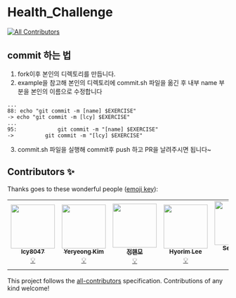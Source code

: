 # Health_Challenge
<!-- ALL-CONTRIBUTORS-BADGE:START - Do not remove or modify this section -->
[![All Contributors](https://img.shields.io/badge/all_contributors-5-orange.svg?style=flat-square)](#contributors-)
<!-- ALL-CONTRIBUTORS-BADGE:END -->
## commit 하는 법
1. fork이후 본인의 디렉토리를 만듭니다.
2. example을 참고해 본인의 디렉토리에 commit.sh 파일을 옮긴 후 내부 name 부분을 본인의 이름으로 수정합니다
```
...
88: echo "git commit -m [name] $EXERCISE"
-> echo "git commit -m [lcy] $EXERCISE"
...
95: 			git commit -m "[name] $EXERCISE"
-> 			git commit -m "[lcy] $EXERCISE"
```
3. commit.sh 파일을 실행해 commit후 push 하고 PR을 날려주시면 됩니다~

## Contributors ✨

Thanks goes to these wonderful people ([emoji key](https://allcontributors.org/docs/en/emoji-key)):

<!-- ALL-CONTRIBUTORS-LIST:START - Do not remove or modify this section -->
<!-- prettier-ignore-start -->
<!-- markdownlint-disable -->
<table>
  <tr>
    <td align="center"><a href="https://github.com/lcy8047"><img src="https://avatars.githubusercontent.com/u/35690965?v=4?s=100" width="100px;" alt=""/><br /><sub><b>lcy8047</b></sub></a><br /><a href="#example-lcy8047" title="Examples">💡</a></td>
    <td align="center"><a href="https://github.com/icarusicarus"><img src="https://avatars.githubusercontent.com/u/76420409?v=4?s=100" width="100px;" alt=""/><br /><sub><b>Yeryeong Kim</b></sub></a><br /><a href="#example-icarusicarus" title="Examples">💡</a></td>
    <td align="center"><a href="https://github.com/gusah009"><img src="https://avatars.githubusercontent.com/u/26597702?v=4?s=100" width="100px;" alt=""/><br /><sub><b>정핸모</b></sub></a><br /><a href="#example-gusah009" title="Examples">💡</a></td>
    <td align="center"><a href="http://linkedin.com/in/hyorim-lee-bb35ab178/"><img src="https://avatars.githubusercontent.com/u/37135345?v=4?s=100" width="100px;" alt=""/><br /><sub><b>Hyorim Lee</b></sub></a><br /><a href="#example-hyorimlee" title="Examples">💡</a></td>
    <td align="center"><a href="https://github.com/zetwhite"><img src="https://avatars.githubusercontent.com/u/61981457?v=4?s=100" width="100px;" alt=""/><br /><sub><b>SeungHui Youn</b></sub></a><br /><a href="#example-zetwhite" title="Examples">💡</a></td>
  </tr>
</table>

<!-- markdownlint-restore -->
<!-- prettier-ignore-end -->

<!-- ALL-CONTRIBUTORS-LIST:END -->

This project follows the [all-contributors](https://github.com/all-contributors/all-contributors) specification. Contributions of any kind welcome!